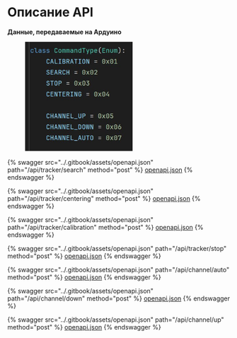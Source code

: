 # Описание API



**Данные, передаваемые на Ардуино**

<div align="left" data-full-width="true">

<figure><img src="../.gitbook/assets/photo_5452167576332394720_x.jpg" alt="" width="243"><figcaption></figcaption></figure>

</div>

{% swagger src="../.gitbook/assets/openapi.json" path="/api/tracker/search" method="post" %}
[openapi.json](../.gitbook/assets/openapi.json)
{% endswagger %}

{% swagger src="../.gitbook/assets/openapi.json" path="/api/tracker/centering" method="post" %}
[openapi.json](../.gitbook/assets/openapi.json)
{% endswagger %}

{% swagger src="../.gitbook/assets/openapi.json" path="/api/tracker/calibration" method="post" %}
[openapi.json](../.gitbook/assets/openapi.json)
{% endswagger %}

{% swagger src="../.gitbook/assets/openapi.json" path="/api/tracker/stop" method="post" %}
[openapi.json](../.gitbook/assets/openapi.json)
{% endswagger %}

{% swagger src="../.gitbook/assets/openapi.json" path="/api/channel/auto" method="post" %}
[openapi.json](../.gitbook/assets/openapi.json)
{% endswagger %}

{% swagger src="../.gitbook/assets/openapi.json" path="/api/channel/down" method="post" %}
[openapi.json](../.gitbook/assets/openapi.json)
{% endswagger %}

{% swagger src="../.gitbook/assets/openapi.json" path="/api/channel/up" method="post" %}
[openapi.json](../.gitbook/assets/openapi.json)
{% endswagger %}
